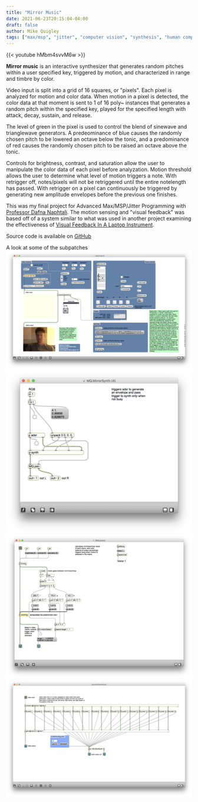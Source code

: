 ```yaml
---
title: "Mirror Music"
date: 2021-06-23T20:15:04-04:00
draft: false
author: Mike Quigley
tags: ["max/msp", "jitter", "computer vision", "synthesis", "human computer interaction"]
---
```

{{< youtube hMbm4svvM6w >}}  

**Mirror music** is an interactive synthesizer that generates random pitches within a user specified key, triggered by motion, and characterized in range and timbre by color.   

Video input is split into a grid of 16 squares, or "pixels". Each pixel is analyzed for motion and color data. When motion in a pixel is detected, the color data at that moment is sent to 1 of 16 poly~ instances that generates a random pitch within the specified key, played for the specified length with attack, decay, sustain, and release.  

The level of green in the pixel is used to control the blend of sinewave and trianglewave generators. A predeominance of blue causes the randomly chosen pitch to be lowered an octave below the tonic, and a predominance of red causes the randomly chosen pitch to be raised an octave above the tonic.  

Controls for brightness, contrast, and saturation allow the user to manipulate the color data of each pixel before analyzation. Motion threshold allows the user to determine what level of motion triggers a note. With retrigger off, notes/pixels will not be retriggered until the entire notelength has passed. With retrigger on a pixel can continuously be triggered by generating new amplitude envelopes before the previous one finishes.  

This was my final project for Advanced Max/MSP/Jitter Programming with [Professor Dafna Naphtali](https://dafna.info/). The motion sensing and "visual feedback" was based off of a system similar to what was used in another project examining the effectiveness of [Visual Feedback In A Laptop Instrument](../visual-feedback-in-a-laptop-instrument).

Source code is available on [GitHub](https://github.com/mdquigley/mirror-music)

A look at some of the subpatches
![Mirror Music Subpatch 1](https://github.com/mdquigley/mirror-music/raw/master/screenshots/MirrorMusic02.png)
![Mirror Music Subpatch 2](https://github.com/mdquigley/mirror-music/raw/master/screenshots/MirrorMusic03.png)
![Mirror Music Subpatch 3](https://github.com/mdquigley/mirror-music/raw/master/screenshots/MirrorMusic04.png)
![Mirror Music Subpatch 4](https://github.com/mdquigley/mirror-music/raw/master/screenshots/MirrorMusic05.png)

